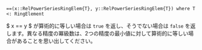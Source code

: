 ```
==(x::RelPowerSeriesRingElem{T}, y::RelPowerSeriesRingElem{T}) where T <: RingElement
```

$ x == y $ が算術的に等しい場合は `true` を返し、そうでない場合は `false` を返します。異なる精度の冪級数は、2つの精度の最小値に対して算術的に等しい場合があることを思い出してください。
